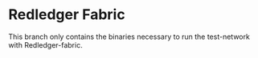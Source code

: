 # Redledger Fabric 

This branch only contains the binaries necessary to run the test-network with Redledger-fabric.
